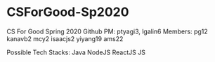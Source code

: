 # CSForGood-Sp2020
CS For Good Spring 2020 Github
PM: ptyagi3, lgalin6
Members: pg12	kanavb2	mcy2	isaacjs2	yiyang19	ams22

Possible Tech Stacks:
Java
NodeJS
ReactJS
JS
